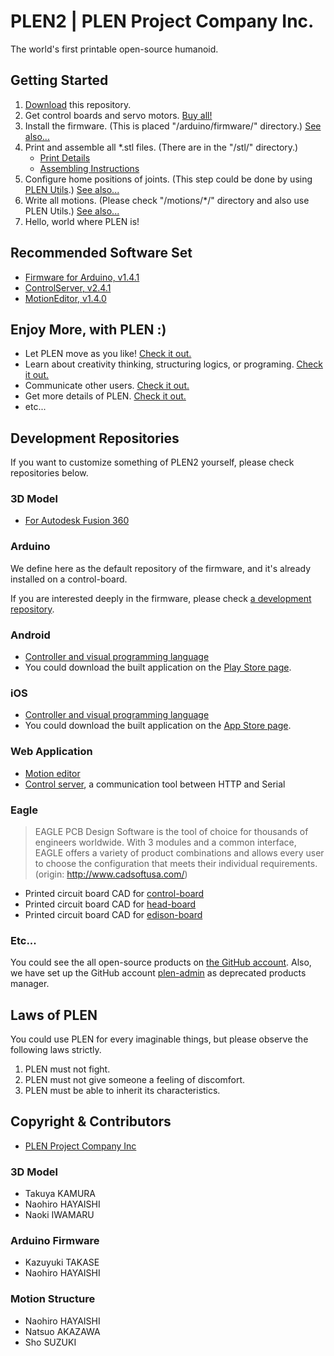 PLEN2 | PLEN Project Company Inc.
===============================================================================

The world's first printable open-source humanoid.


## Getting Started
1. [Download](https://github.com/plenprojectcompany/PLEN2/archive/master.zip) this repository.
2. Get control boards and servo motors. [Buy all!](https://plen.jp/shop/)
3. Install the firmware. (This is placed "/arduino/firmware/" directory.)
   [See also...](https://plen.jp/playground/wiki/tutorials/plen2/firmware)
4. Print and assemble all *.stl files. (There are in the "/stl/" directory.)
    - [Print Details](http://plen.jp/playground/wiki/specifications/index.html)
    - [Assembling Instructions](https://plen.jp/playground/wiki/tutorials/index.html)
5. Configure home positions of joints. (This step could be done by using
   [PLEN Utils](https://github.com/plenprojectcompany/plen-ControlServer/releases).)
   [See also...](https://plen.jp/playground/wiki/tutorials/plen2/tune)
6. Write all motions. (Please check "/motions/*/" directory and also use PLEN Utils.)
   [See also...](https://plen.jp/playground/wiki/tutorials/plen2/motion)
7. Hello, world where PLEN is!


## Recommended Software Set
- [Firmware for Arduino, v1.4.1](https://github.com/plenprojectcompany/plen-Firmware_Arduino/releases/tag/v1.4.1)
- [ControlServer, v2.4.1](https://github.com/plenprojectcompany/plen-ControlServer/releases/tag/v2.4.1)
- [MotionEditor, v1.4.0](https://github.com/plenprojectcompany/plen-MotionEditor_Web/releases/tag/v1.4.0)


## Enjoy More, with PLEN :)
- Let PLEN move as you like! [Check it out.](https://plen.jp/playground/motion-editor/)
- Learn about creativity thinking, structuring logics, or programing. [Check it out.](https://plen.jp/playground/scenography/)
- Communicate other users. [Check it out.](https://plen.jp/playground/forum/)
- Get more details of PLEN. [Check it out.](https://plen.jp/playground/wiki/)
- etc...


## Development Repositories
If you want to customize something of PLEN2 yourself, please check repositories below.

### 3D Model
- [For Autodesk Fusion 360](https://github.com/plenprojectcompany/plen-3DModel_Fusion360)

### Arduino
We define here as the default repository of the firmware,
and it's already installed on a control-board.

If you are interested deeply in the firmware, please check
[a development repository](https://github.com/plenprojectcompany/plen-Firmware_Arduino).

### Android
- [Controller and visual programming language](https://github.com/plenprojectcompany/plen-Scenography_Android)
- You could download the built application on the [Play Store page](https://play.google.com/store/apps/details?id=jp.plen.scenography).

### iOS
- [Controller and visual programming language](https://github.com/plenprojectcompany/plen-Scenography_iOS)
- You could download the built application on the [App Store page](https://itunes.apple.com/gb/app/scenography/id1104624847?mt=8).

### Web Application
- [Motion editor](https://github.com/plenprojectcompany/plen-MotionEditor_Web)
- [Control server](https://github.com/plenprojectcompany/plen-ControlServer), a communication tool between HTTP and Serial

### Eagle
> EAGLE PCB Design Software is the tool of choice for thousands of engineers worldwide.
> With 3 modules and a common interface, EAGLE offers a variety of product combinations
> and allows every user to choose the configuration that meets their individual requirements.
> (origin: http://www.cadsoftusa.com/)

- Printed circuit board CAD for [control-board](https://github.com/plenprojectcompany/plen-ControlBoard)
- Printed circuit board CAD for [head-board](https://github.com/plenprojectcompany/plen-HeadBoard)
- Printed circuit board CAD for [edison-board](https://github.com/plenprojectcompany/plen-EdisonBoard)

### Etc...
You could see the all open-source products on [the GitHub account](https://github.com/plenprojectcompany).
Also, we have set up the GitHub account [plen-admin](https://github.com/plen-admin) as deprecated products manager.


## Laws of PLEN
You could use PLEN for every imaginable things, but please observe the following laws strictly.

1. PLEN must not fight.
2. PLEN must not give someone a feeling of discomfort.
3. PLEN must be able to inherit its characteristics.


## Copyright & Contributors
- [PLEN Project Company Inc](https://plen.jp/)

### 3D Model
- Takuya KAMURA
- Naohiro HAYAISHI
- Naoki IWAMARU

### Arduino Firmware
- Kazuyuki TAKASE
- Naohiro HAYAISHI

### Motion Structure
- Naohiro HAYAISHI
- Natsuo AKAZAWA
- Sho SUZUKI
